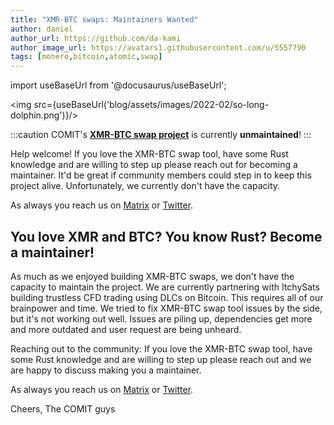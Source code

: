 ```yaml
---
title: "XMR-BTC swaps: Maintainers Wanted"
author: daniel
author_url: https://github.com/da-kami
author_image_url: https://avatars1.githubusercontent.com/u/5557790
tags: [monero,bitcoin,atomic,swap]
---
```


import useBaseUrl from '@docusaurus/useBaseUrl';

<img src={useBaseUrl('blog/assets/images/2022-02/so-long-dolphin.png')}/>

:::caution
COMIT's **[XMR-BTC swap project](https://github.com/comit-network/xmr-btc-swap/)** is currently **unmaintained**!
:::

Help welcome! 
If you love the XMR-BTC swap tool, have some Rust knowledge and are willing to step up please reach out for becoming a maintainer.
It'd be great if community members could step in to keep this project alive.
Unfortunately, we currently don't have the capacity.

As always you reach us on [Matrix](https://matrix.to/#/#comit-monero:matrix.org) or [Twitter](https://twitter.com/comit_network).

<!--truncate-->

## You love XMR and BTC? You know Rust? Become a maintainer!

As much as we enjoyed building XMR-BTC swaps, we don't have the capacity to maintain the project.
We are currently partnering with ItchySats building trustless CFD trading using DLCs on Bitcoin.
This requires all of our brainpower and time. 
We tried to fix XMR-BTC swap tool issues by the side, but it's not working out well.
Issues are piling up, dependencies get more and more outdated and user request are being unheard.

Reaching out to the community: 
If you love the XMR-BTC swap tool, have some Rust knowledge and are willing to step up please reach out and we are happy to discuss making you a maintainer.

As always you reach us on [Matrix](https://matrix.to/#/#comit-monero:matrix.org) or [Twitter](https://twitter.com/comit_network).

Cheers,
The COMIT guys
